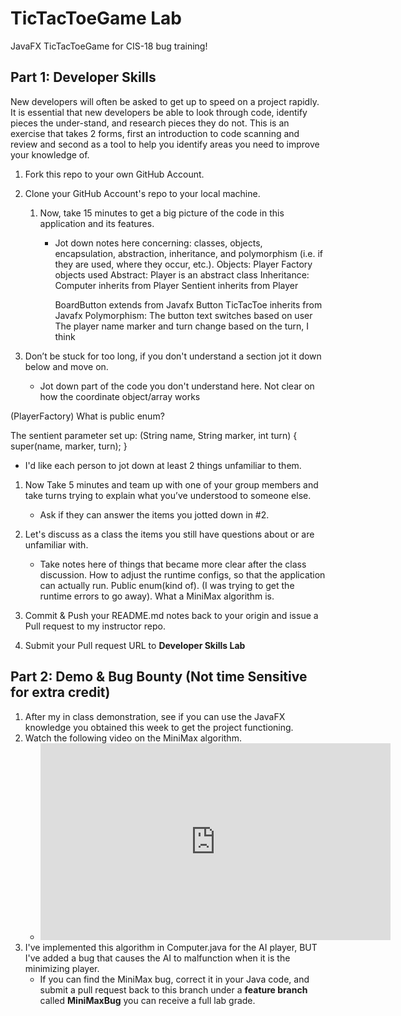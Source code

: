 # TicTacToeGame Lab
JavaFX TicTacToeGame for CIS-18 bug training!

## Part 1: Developer Skills

New developers will often be asked to get up to speed on a project rapidly. It is essential that new developers be able to look through code, identify pieces the under-stand, and research pieces they do not. This is an exercise that takes 2 forms, first an introduction to code scanning and review and second as a tool to help you identify areas you need to improve your knowledge of.

1. Fork this repo to your own GitHub Account.
1. Clone your GitHub Account's repo to your local machine.
   1. Now, take 15 minutes to get a big picture of the code in this application and its features.
       * Jot down notes here concerning: classes, objects, encapsulation, abstraction, inheritance, and polymorphism (i.e. if they are used, where they occur, etc.).
      Objects: Player Factory objects used 
      Abstract: Player is an abstract class
      Inheritance: Computer inherits from Player
         Sentient inherits from Player

         BoardButton extends from Javafx Button
         TicTacToe inherits from Javafx
      Polymorphism: The button text switches based on user
         The player name marker and turn change based on the turn, I think
      
1. Don’t be stuck for too long, if you don't understand a section jot it down below and move on.
    * Jot down part of the code you don't understand here.
      Not clear on how the coordinate object/array works

(PlayerFactory) What is public enum?

The sentient parameter set up:
(String name, String marker, int turn) {
super(name, marker, turn);
}

  * I'd like each person to jot down at least 2 things unfamiliar to them.
1. Now Take 5 minutes  and team up with one of your group members and take turns trying to explain what you’ve understood to someone else.
    * Ask if they can answer the items you jotted down in #2.
1. Let's discuss as a class the items you still have questions about or are unfamiliar with.
    * Take notes here of things that became more clear after the class discussion.
      How to adjust the runtime configs, so that the application can actually run.
      Public enum(kind of). (I was trying to get the runtime errors to go away).
      What a MiniMax algorithm is.
1. Commit & Push your README.md notes back to your origin and issue a Pull request to my instructor repo.

1. Submit your Pull request URL to **Developer Skills Lab**

## Part 2: Demo & Bug Bounty (Not time Sensitive for extra credit)

1. After my in class demonstration, see if you can use the JavaFX knowledge you obtained this week to get the project functioning.
1. Watch the following video on the MiniMax algorithm.
    * <iframe width="560" height="315" src="https://www.youtube.com/embed/l-hh51ncgDI" title="YouTube video player" frameborder="0" allow="accelerometer; autoplay; clipboard-write; encrypted-media; gyroscope; picture-in-picture; web-share" allowfullscreen></iframe>
1. I've implemented this algorithm in Computer.java for the AI player, BUT I've added a bug that causes the AI to malfunction when it is the minimizing player.
    * If you can find the MiniMax bug, correct it in your Java code, and submit a pull request back to this branch under a **feature branch** called **MiniMaxBug** you can receive a full lab grade.
